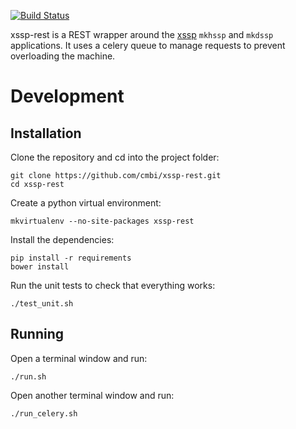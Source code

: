 [![Build Status](https://travis-ci.org/cmbi/xssp-rest.svg?branch=develop)](https://travis-ci.org/cmbi/xssp-rest)

xssp-rest is a REST wrapper around the [xssp][1] `mkhssp` and `mkdssp`
applications. It uses a celery queue to manage requests to prevent overloading
the machine.

# Development

## Installation

Clone the repository and cd into the project folder:

    git clone https://github.com/cmbi/xssp-rest.git
    cd xssp-rest

Create a python virtual environment:

    mkvirtualenv --no-site-packages xssp-rest

Install the dependencies:

    pip install -r requirements
    bower install

Run the unit tests to check that everything works:

    ./test_unit.sh

## Running

Open a terminal window and run:

    ./run.sh

Open another terminal window and run:

    ./run_celery.sh

[1]: https://github.com/cmbi/xssp
